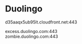 # Duolingo

d35aaqx5ub95lt.cloudfront.net:443</br>

excess.duolingo.com:443</br>
zombie.duolingo.com:443</br>